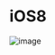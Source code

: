# iOS8

![image](https://github.com/kchvbf/iOS8/assets/109752188/db38c8ef-db27-4d0d-a297-4045ca9b3856)
